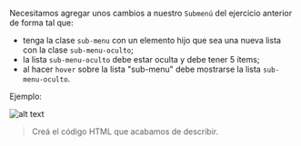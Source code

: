 Necesitamos agregar unos cambios a nuestro `Submenú` del ejercicio anterior de forma tal que:

* tenga la clase `sub-menu` con un elemento hijo que sea una nueva lista con la clase `sub-menu-oculto`;
* la lista `sub-menu-oculto` debe estar oculta y debe tener 5 ítems;
* al hacer `hover` sobre la lista "sub-menu" debe mostrarse la lista `sub-menu-oculto`.

Ejemplo:

![alt text](https://i.ibb.co/X8Kj2cr/Captura-de-pantalla-de-2020-09-11-09-42-06.png 'ejemplo de submenu')

> Creá el código HTML que acabamos de describir.
